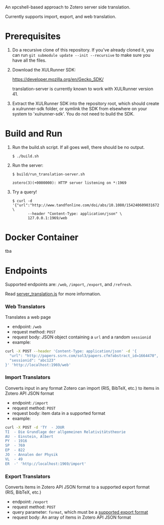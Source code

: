 An xpcshell-based approach to Zotero server side translation.

Currently supports import, export, and web translation.

Prerequisites
=============

1. Do a recursive clone of this repository. If you've already cloned it, you can run `git submodule update --init --recursive` to make sure you have all the files.

1. Download the XULRunner SDK:

   https://developer.mozilla.org/en/Gecko_SDK/
   
   translation-server is currently known to work with XULRunner version 41.

1. Extract the XULRunner SDK into the repository root, which should create a xulrunner-sdk folder, or symlink the SDK from elsewhere on your system to 'xulrunner-sdk'. You do not need to build the SDK.

Build and Run
=============

1. Run the build.sh script.  If all goes well, there should be no output.

   ```
   $ ./build.sh
   ```

1. Run the server:

   ```
   $ build/run_translation-server.sh 

   zotero(3)(+0000000): HTTP server listening on *:1969
   ```

1. Try a query!

   ```
   $ curl -d '{"url":"http://www.tandfonline.com/doi/abs/10.1080/15424060903167229","sessionid":"abc123"}' \
          --header "Content-Type: application/json" \
          127.0.0.1:1969/web
   ```

Docker Container
================
tba


Endpoints
=========

Supported endpoints are: `/web`, `/import`, `/export`, and `/refresh`.

Read [server_translation.js](./src/server_translation.js) for more information.

### Web Translators

Translates a web page

* endpoint: `/web`
* request method: `POST`
* request body: JSON object containing a `url` and a random `sessionid`
* example:
```bash
curl -X POST --header 'Content-Type: application/json' -d '{
  "url": "http://papers.ssrn.com/sol3/papers.cfm?abstract_id=1664470",
  "sessionid": "abc123"
}' 'http://localhost:1969/web'
```

### Import Translators

Converts input in any format Zotero can import (RIS, BibTeX, etc.) to items in Zotero API JSON format

* endpoint: `/import`
* request method: `POST`
* request body: item data in a supported format
* example:
```bash
curl -X POST -d 'TY  - JOUR
TI  - Die Grundlage der allgemeinen Relativitätstheorie
AU  - Einstein, Albert
PY  - 1916
SP  - 769
EP  - 822
JO  - Annalen der Physik
VL  - 49
ER  -' 'http://localhost:1969/import'
```

### Export Translators

Converts items in Zotero API JSON format to a supported export format (RIS, BibTeX, etc.)

* endpoint: `/export`
* request method: `POST`
* query parameter: `format`, which must be a [supported export format](https://github.com/zotero/translation-server/blob/master/src/server_translation.js#L31-43)
* request body: An array of items in Zotero API JSON format

